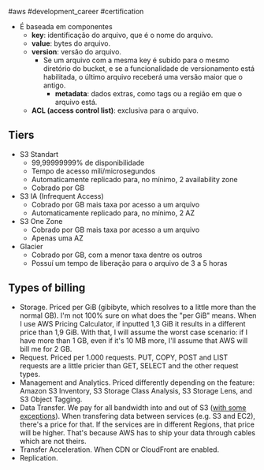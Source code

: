 #aws #development_career #certification 
- É baseada em componentes
	- **key**: identificação do arquivo, que é o nome do arquivo.
	- **value**: bytes do arquivo.
	- **version**: versão do arquivo.
		- Se um arquivo com a mesma key é subido para o mesmo diretório do bucket, e se a funcionalidade de versionamento está habilitada, o último arquivo receberá uma versão maior que o antigo.
			- **metadata**: dados extras, como tags ou a região em que o arquivo está.
	- **ACL (access control list)**: exclusiva para o arquivo.

## Tiers
- S3 Standart
	- 99,99999999% de disponibilidade
	- Tempo de acesso mili/microsegundos
	- Automaticamente replicado para, no mínimo, 2 availability zone
	- Cobrado por GB
- S3 IA (Infrequent Access)
	- Cobrado por GB mais taxa por acesso a um arquivo
	- Automaticamente replicado para, no mínimo, 2 AZ
- S3 One Zone
	- Cobrado por GB mais taxa por acesso a um arquivo
	- Apenas uma AZ
- Glacier
	- Cobrado por GB, com a menor taxa dentre os outros
	- Possuí um tempo de liberação para o arquivo de 3 a 5 horas

## Types of billing
- Storage. Priced per GiB (gibibyte, which resolves to a little more than the normal GB). I'm not 100% sure on what does the "per GiB" means. When I use AWS Pricing Calculator, if inputted 1,3 GiB it results in a different price than 1,9 GiB. With that, I will assume the worst case scenario: if I have more than 1 GB, even if it's 10 MB more, I'll assume that AWS will bill me for 2 GB.
- Request. Priced per 1.000 requests. PUT, COPY, POST and LIST requests are a little pricier than GET, SELECT and the other request types. 
- Management and Analytics. Priced differently depending on the feature: Amazon S3 Inventory, S3 Storage Class Analysis, S3 Storage Lens, and S3 Object Tagging.
- Data Transfer. We pay for all bandwidth into and out of S3 ([with some exceptions](https://aws.amazon.com/s3/pricing/?nc1=h_ls)). When transfering data between services (e.g. S3 and EC2), there's a price for that. If the services are in different Regions, that price will be higher. That's because AWS has to ship your data through cables which are not theirs.
- Transfer Acceleration. When CDN or CloudFront are enabled.
- Replication. 